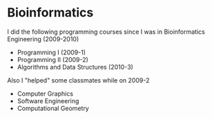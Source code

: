 # Bioinformatics
I did the following programming courses since I was in Bioinformatics Engineering (2009-2010)

* Programming I (2009-1)
* Programming II (2009-2)
* Algorithms and Data Structures (2010-3)

Also I "helped" some classmates while on 2009-2
* Computer Graphics
* Software Engineering
* Computational Geometry
